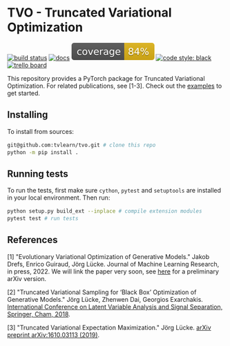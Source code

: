 # TVO - Truncated Variational Optimization <br>
[![build status](https://github.com/tvlearn/tvo/actions/workflows/test.yml/badge.svg)](https://github.com/tvlearn/tvo/actions/workflows/test.yml?query=branch%3Amaster)
[![docs](https://img.shields.io/badge/docs-latest-blue.svg)](https://tvlearn.github.io/tvo)
[![coverage](https://raw.githubusercontent.com/tvlearn/tvo/gh-pages/docs/cov_badge.svg)](https://tvlearn.github.io/tvo/htmlcov/)
[![code style: black](https://img.shields.io/badge/code%20style-black-000000.svg)](https://github.com/ambv/black)
[![trello board](https://img.shields.io/badge/trello%20board-private-blue.svg)](https://trello.com/b/EuWTcm4w/tvem-repo)

This repository provides a PyTorch package for Truncated Variational Optimization. For related publications, see [1-3]. Check out the [examples](/examples) to get started.


## Installing

To install from sources:

```bash
git@github.com:tvlearn/tvo.git # clone this repo
python -m pip install .
```


## Running tests

To run the tests, first make sure `cython`, `pytest` and `setuptools` are installed in your local environment.
Then run:

```bash
python setup.py build_ext --inplace # compile extension modules
pytest test # run tests
```


## References

[1] "Evolutionary Variational Optimization of Generative Models." Jakob Drefs, Enrico Guiraud, Jörg Lücke. Journal of Machine Learning Research, in press, 2022. We will link the paper very soon, see [here](https://arxiv.org/abs/2012.12294) for a preliminary arXiv version.

[2] "Truncated Variational Sampling for ‘Black Box’ Optimization of Generative Models." Jörg Lücke, Zhenwen Dai, Georgios Exarchakis. [International Conference on Latent Variable Analysis and Signal Separation, Springer, Cham, 2018](https://link.springer.com/chapter/10.1007/978-3-319-93764-9_43).

[3] "Truncated Variational Expectation Maximization." Jörg Lücke. [arXiv preprint arXiv:1610.03113 (2019)](https://arxiv.org/abs/1610.03113).



